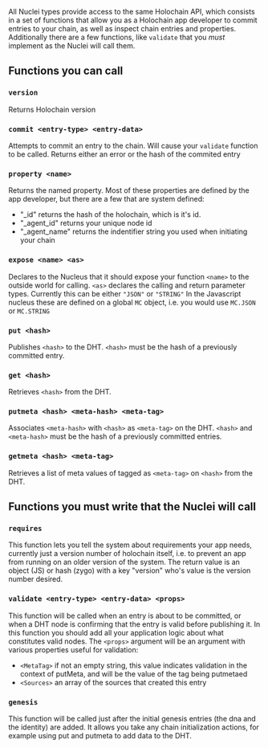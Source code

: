 All Nuclei types provide access to the same Holochain API, which consists in a set of functions that allow you as a Holochain app developer to commit entries to your chain, as well as inspect chain entries and properties.  Additionally there are a few functions, like `validate` that you *must* implement as the Nuclei will call them.

## Functions you can call

### `version` 

Returns Holochain version

### `commit <entry-type> <entry-data>`

Attempts to commit an entry to the chain.  Will cause your `validate` function to be called.  Returns either an error or the hash of the commited entry

### `property <name>`

Returns the named property.  Most of these properties are defined by the app developer, but there are a few that are system defined:  

- "_id" returns the hash of the holochain, which is it's id.
- "_agent_id" returns your unique node id
- "_agent_name" returns the indentifier string you used when initiating your chain

### `expose <name> <as>`

Declares to the Nucleus that it should expose your function `<name>` to the outside world for calling.  `<as>` declares the calling and return parameter types.  Currently this can be either `"JSON"` or `"STRING"`  In the Javascript nucleus these are defined on a global `MC` object, i.e. you would use `MC.JSON` or `MC.STRING`

### `put <hash>`

Publishes `<hash>` to the DHT.  `<hash>` must be the hash of a previously committed entry.

### `get <hash>`

Retrieves `<hash>` from the DHT. 

### `putmeta <hash> <meta-hash> <meta-tag>`

Associates `<meta-hash>` with `<hash>` as `<meta-tag>` on the DHT.  `<hash>` and `<meta-hash>` must be the hash of a previously committed entries.  

### `getmeta <hash> <meta-tag>`

Retrieves a list of meta values of tagged as `<meta-tag>` on `<hash>` from the DHT. 

## Functions you must write that the Nuclei will call

### `requires`

This function lets you tell the system about requirements your app needs, currently just a version number of holochain itself, i.e. to prevent an app from running on an older version of the system.  The return value is an object (JS) or hash (zygo) with a key "version" who's value is the version number desired.

### `validate <entry-type> <entry-data> <props>`

This function will be called when an entry is about to be committed, or when a DHT node is confirming that the entry is valid before publishing it.  In this function you should add all your application logic about what constitutes valid nodes.  The `<props>` argument will be an argument with various properties useful for validation:
- `<MetaTag>` if not an empty string, this value indicates validation in the context of putMeta, and will be the value of the tag being putmetaed
- `<Sources>` an array of the sources that created this entry

### `genesis`

This function will be called just after the initial genesis entries (the dna and the identity) are added.  It allows you take any chain initialization actions, for example using put and putmeta to add data to the DHT. 